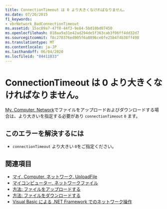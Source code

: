 ```yaml
---
title: ConnectionTimeout は 0 より大きくなければなりません。
ms.date: 07/20/2015
f1_keywords:
- vbrNetwork_BadConnectionTimeout
ms.assetid: 15ac09a7-47f0-44f3-9e84-5bd10bd07450
ms.openlocfilehash: 818aa9a31e42ad294de5f363cab3f06ff4dd32d7
ms.sourcegitcommit: f8c270376ed905f6a8896ce0fe25b4f4b38ff498
ms.translationtype: MT
ms.contentlocale: ja-JP
ms.lasthandoff: 06/04/2020
ms.locfileid: "84411833"
---
```

# <a name="the-connectiontimeout-must-be-greater-than-0"></a>ConnectionTimeout は 0 より大きくなければなりません。
[My. Computer. Network](xref:Microsoft.VisualBasic.Devices.Network)でファイルをアップロードおよびダウンロードする場合は、より大きいを指定する必要があり `connectionTimeout` `0` ます。  
  
## <a name="to-correct-this-error"></a>このエラーを解決するには  
  
- `connectionTimeout` より大きい `0`をご指定ください。  
  
## <a name="see-also"></a>関連項目

- [マイ. Computer. ネットワーク. UploadFile](xref:Microsoft.VisualBasic.Devices.Network.UploadFile%2A)
- [マイコンピューター. ネットワークファイル](xref:Microsoft.VisualBasic.Devices.Network.DownloadFile%2A)
- [方法: ファイルをアップロードする](../developing-apps/programming/computer-resources/how-to-upload-a-file.md)
- [方法: ファイルをダウンロードする](../developing-apps/programming/computer-resources/how-to-download-a-file.md)
- [Visual Basic による .NET Framework でのネットワーク操作](https://docs.microsoft.com/previous-versions/visualstudio/visual-studio-2010/ms172756(v=vs.100))
